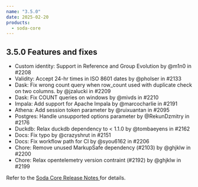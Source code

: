 ```yaml
---
name: "3.5.0"
date: 2025-02-20
products:
  - soda-core
---
```


## 3.5.0 Features and fixes

* Custom identity: Support in Reference and Group Evolution by @m1n0 in #2208
* Validity: Accept 24-hr times in ISO 8601 dates by @pholser in #2133
* Dask: Fix wrong count query when row_count used with duplicate check on two columns. by @jzalucki in #2209
* Dask: Fix COUNT queries on windows by @mivds in #2210
* Impala: Add support for Apache Impala by @marcocharlie in #2191
* Athena: Add session token parameter by @ruixuantan in #2095
* Postgres: Handle unsupported options parameter by @RekunDzmitry in #2176
* Duckdb: Relax duckdb dependency to < 1.1.0 by @tombaeyens in #2162
* Docs: Fix typo by @crazyshrut in #2151
* Docs: Fix workflow path for CI by @syou6162 in #2206
* Chore: Remove unused MarkupSafe dependency (#2103) by @ghjklw in #2200
* Chore: Relax opentelemetry version contraint (#2192) by @ghjklw in #2199


Refer to the <a href="https://github.com/sodadata/soda-core/releases" target="_blank">Soda Core Release Notes </a> for details.
